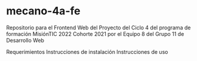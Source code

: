 # mecano-4a-fe
Repositorio para el Frontend Web del Proyecto del Ciclo 4 del programa de formación MisiónTIC 2022 Cohorte 2021 por el Equipo 8 del Grupo 11 de Desarrollo Web

Requerimientos
Instrucciones de instalación
Instrucciones de uso
